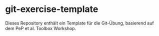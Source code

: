 # git-exercise-template
Dieses Repository enthält ein Template für die Git-Übung, basierend auf dem PeP et al. Toolbox Workshop.
